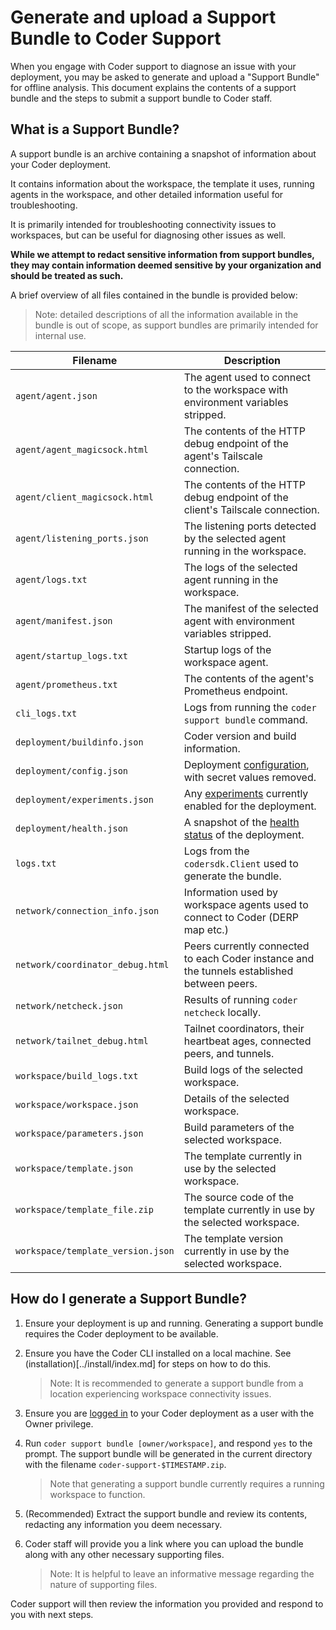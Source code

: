 # Generate and upload a Support Bundle to Coder Support

When you engage with Coder support to diagnose an issue with your deployment,
you may be asked to generate and upload a "Support Bundle" for offline analysis.
This document explains the contents of a support bundle and the steps to submit
a support bundle to Coder staff.

## What is a Support Bundle?

A support bundle is an archive containing a snapshot of information about your
Coder deployment.

It contains information about the workspace, the template it uses, running
agents in the workspace, and other detailed information useful for
troubleshooting.

It is primarily intended for troubleshooting connectivity issues to workspaces,
but can be useful for diagnosing other issues as well.

**While we attempt to redact sensitive information from support bundles, they
may contain information deemed sensitive by your organization and should be
treated as such.**

A brief overview of all files contained in the bundle is provided below:

> Note: detailed descriptions of all the information available in the bundle is
> out of scope, as support bundles are primarily intended for internal use.

| Filename                          | Description                                                                                      |
| --------------------------------- | ------------------------------------------------------------------------------------------------ |
| `agent/agent.json`                | The agent used to connect to the workspace with environment variables stripped.                  |
| `agent/agent_magicsock.html`      | The contents of the HTTP debug endpoint of the agent's Tailscale connection.                     |
| `agent/client_magicsock.html`     | The contents of the HTTP debug endpoint of the client's Tailscale connection.                    |
| `agent/listening_ports.json`      | The listening ports detected by the selected agent running in the workspace.                     |
| `agent/logs.txt`                  | The logs of the selected agent running in the workspace.                                         |
| `agent/manifest.json`             | The manifest of the selected agent with environment variables stripped.                          |
| `agent/startup_logs.txt`          | Startup logs of the workspace agent.                                                             |
| `agent/prometheus.txt`            | The contents of the agent's Prometheus endpoint.                                                 |
| `cli_logs.txt`                    | Logs from running the `coder support bundle` command.                                            |
| `deployment/buildinfo.json`       | Coder version and build information.                                                             |
| `deployment/config.json`          | Deployment [configuration](../api/general.md#get-deployment-config), with secret values removed. |
| `deployment/experiments.json`     | Any [experiments](../cli/server.md#experiments) currently enabled for the deployment.            |
| `deployment/health.json`          | A snapshot of the [health status](../admin/healthcheck.md) of the deployment.                    |
| `logs.txt`                        | Logs from the `codersdk.Client` used to generate the bundle.                                     |
| `network/connection_info.json`    | Information used by workspace agents used to connect to Coder (DERP map etc.)                    |
| `network/coordinator_debug.html`  | Peers currently connected to each Coder instance and the tunnels established between peers.      |
| `network/netcheck.json`           | Results of running `coder netcheck` locally.                                                     |
| `network/tailnet_debug.html`      | Tailnet coordinators, their heartbeat ages, connected peers, and tunnels.                        |
| `workspace/build_logs.txt`        | Build logs of the selected workspace.                                                            |
| `workspace/workspace.json`        | Details of the selected workspace.                                                               |
| `workspace/parameters.json`       | Build parameters of the selected workspace.                                                      |
| `workspace/template.json`         | The template currently in use by the selected workspace.                                         |
| `workspace/template_file.zip`     | The source code of the template currently in use by the selected workspace.                      |
| `workspace/template_version.json` | The template version currently in use by the selected workspace.                                 |

## How do I generate a Support Bundle?

1. Ensure your deployment is up and running. Generating a support bundle
   requires the Coder deployment to be available.

2. Ensure you have the Coder CLI installed on a local machine. See
   (installation)[../install/index.md] for steps on how to do this.

   > Note: It is recommended to generate a support bundle from a location
   > experiencing workspace connectivity issues.

3. Ensure you are [logged in](../cli/login.md#login) to your Coder deployment as
   a user with the Owner privilege.

4. Run `coder support bundle [owner/workspace]`, and respond `yes` to the
   prompt. The support bundle will be generated in the current directory with
   the filename `coder-support-$TIMESTAMP.zip`.

   > Note that generating a support bundle currently requires a running
   > workspace to function.

5. (Recommended) Extract the support bundle and review its contents, redacting
   any information you deem necessary.

6. Coder staff will provide you a link where you can upload the bundle along
   with any other necessary supporting files.

   > Note: It is helpful to leave an informative message regarding the nature of
   > supporting files.

Coder support will then review the information you provided and respond to you
with next steps.
